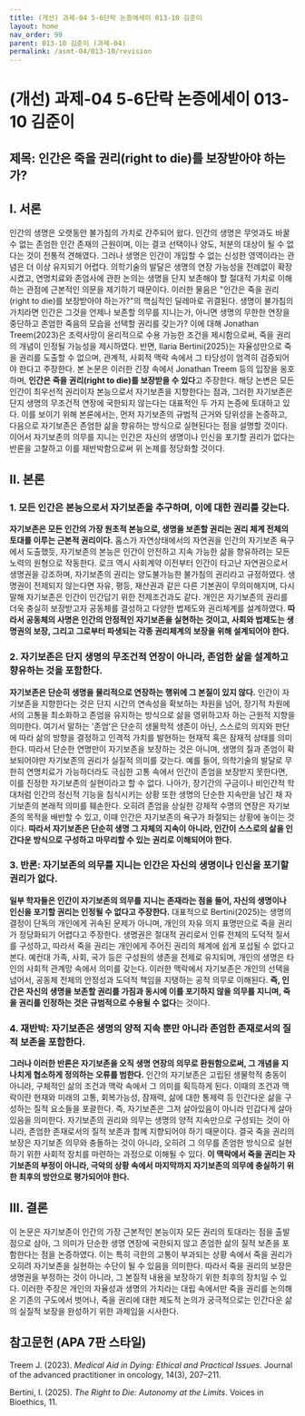 ```yaml
---
title: (개선) 과제-04 5-6단락 논증에세이 013-10 김준이
layout: home
nav_order: 99
parent: 013-10 김준이 (과제-04)
permalink: /asmt-04/013-10/revision
---
```


# (개선) 과제-04 5-6단락 논증에세이 013-10 김준이 

## 제목: 인간은 죽을 권리(right to die)를 보장받아야 하는가?

## I. 서론

인간의 생명은 오랫동안 불가침의 가치로 간주되어 왔다. 인간의 생명은 무엇과도 바꿀 수 없는 존엄한 인간 존재의 근원이며, 이는 결코 선택이나 양도, 처분의 대상이 될 수 없다는 것이 전통적 견해였다. 그러나 생명은 인간이 개입할 수 없는 신성한 영역이라는 관념은 더 이상 유지되기 어렵다. 의학기술의 발달은 생명의 연장 가능성을 전례없이 확장시켰고, 연명치료와 존엄사에 관한 논의는 생명을 단지 보존해야 할 절대적 가치로 이해하는 관점에 근본적인 의문을 제기하기 때문이다. 이러한 물음은 "인간은 죽을 권리(right to die)를 보장받아야 하는가?"의 핵심적인 딜레마로 귀결된다. 생명이 불가침의 가치라면 인간은 그것을 언제나 보존할 의무를 지니는가, 아니면 생명의 무한한 연장을 중단하고 존엄한 죽음의 모습을 선택할 권리를 갖는가? 이에 대해 Jonathan Treem(2023)은 조력사망이 윤리적으로 수용 가능한 조건을 제시함으로써, 죽을 권리의 개념이 인정될 가능성을 제시하였다. 반면, Ilaria Bertini(2025)는 자율성만으로 죽을 권리를 도출할 수 없으며, 관계적, 사회적 맥락 속에서 그 타당성이 엄격히 검증되어야 한다고 주장한다. 본 논문은 이러한 긴장 속에서 Jonathan Treem 등의 입장을 옹호하며, **인간은 죽을 권리(right to die)를 보장받을 수 있다**고 주장한다. 해당 논변은 모든 인간이 최우선적 권리이자 본능으로서 자기보존을 지향한다는 점과, 그러한 자기보존은 단지 생명의 무조건적 연장에 국한되지 않는다는 대표적인 두 가지 논증에 토대하고 있다. 이를 보이기 위해 본론에서는, 먼저 자기보존의 규범적 근거와 당위성을 논증하고, 다음으로 자기보존은 존엄한 삶을 향유하는 방식으로 실현된다는 점을 설명할 것이다. 이어서 자기보존의 의무를 지니는 인간은 자신의 생명이나 인신을 포기할 권리가 없다는 반론을 고찰하고 이를 재반박함으로써 위 논제를 정당화할 것이다.

## II. 본론

### 1. 모든 인간은 본능으로서 자기보존을 추구하며, 이에 대한 권리를 갖는다.

**자기보존은 모든 인간의 가장 원초적 본능으로, 생명을 보존할 권리는 권리 체계 전체의 토대를 이루는 근본적 권리이다.** 홉스가 자연상태에서의 자연권을 인간의 자기보존 욕구에서 도출했듯, 자기보존의 본능은 인간이 안전하고 지속 가능한 삶을 향유하려는 모든 노력의 원형으로 작동한다. 로크 역시 사회계약 이전부터 인간이 타고난 자연권으로서 생명권을 강조하며, 자기보존의 권리는 양도불가능한 불가침의 권리라고 규정하였다. 생명권이 전제되지 않는다면 자유, 평등, 재산권과 같은 다른 기본권이 무의미해지며, 다시 말해 자기보존은 인간이 인간답기 위한 전제조건과도 같다. 개인은 자기보존의 권리를 더욱 충실히 보장받고자 공동체를 결성하고 다양한 법제도와 권리체계를 설계하였다. **따라서 공동체의 사명은 인간의 안정적인 자기보존을 실현하는 것이고, 사회와 법제도는 생명권의 보장, 그리고 그로부터 파생되는 각종 권리체계의 보장을 위해 설계되어야 한다.**

### 2. 자기보존은 단지 생명의 무조건적 연장이 아니라, 존엄한 삶을 설계하고 향유하는 것을 포함한다.

**자기보존은 단순히 생명을 물리적으로 연장하는 행위에 그 본질이 있지 않다.** 인간이 자기보존을 지향한다는 것은 단지 시간의 연속성을 확보하는 차원을 넘어, 장기적 차원에서의 고통을 최소화하고 존엄을 유지하는 방식으로 삶을 영위하고자 하는 근원적 지향을 의미한다. 여기서 말하는 '존엄'은 단순히 생물학적 생존이 아닌, 스스로의 의지와 판단에 따라 삶의 방향을 결정하고 인격적 가치를 발현하는 현재적 혹은 잠재적 상태를 의미한다. 따라서 단순한 연명만이 자기보존을 보장하는 것은 아니며, 생명의 질과 존엄이 확보되어야만 자기보존의 권리가 실질적 의미를 갖는다. 예를 들어, 의학기술의 발달로 무한히 연명치료가 가능하더라도 극심한 고통 속에서 인간이 존엄을 보장받지 못한다면, 이를 진정한 자기보존의 실현이라고 할 수 없다. 나아가, 장기간의 구금이나 비인간적 학대처럼 인간의 정신적 기능을 침식시키는 상황 또한 생명의 단순한 지속만을 남긴 채 자기보존의 본래적 의미를 훼손한다. 오히려 존엄을 상실한 강제적 수명의 연장은 자기보존의 목적을 배반할 수 있고, 이때 인간은 자기보존의 욕구가 좌절되는 상황에 놓이는 것이다. **따라서 자기보존은 단순히 생명 그 자체의 지속이 아니라, 인간이 스스로의 삶을 인간다운 방식으로 구성하고 마무리할 수 있는 권리로 이해되어야 한다.** 

### 3. 반론: 자기보존의 의무를 지니는 인간은 자신의 생명이나 인신을 포기할 권리가 없다.

**일부 학자들은 인간이 자기보존의 의무를 지니는 존재라는 점을 들어, 자신의 생명이나 인신을 포기할 권리는 인정될 수 없다고 주장한다.** 대표적으로 Bertini(2025)는 생명의 결정이 단독의 개인에게 귀속된 문제가 아니며, 개인의 자유 의지 표명만으로 죽을 권리가 정당화되기 어렵다고 주장한다. 생명권은 절대적 권리로서 인류 전체의 도덕적 질서를 구성하고, 따라서 죽을 권리는 개인에게 주어진 권리의 체계에 쉽게 포섭될 수 없다고 본다. 예컨대 가족, 사회, 국가 등은 구성원의 생존을 전제로 유지되며, 개인의 생명은 타인의 사회적 관계망 속에서 의미를 갖는다. 이러한 맥락에서 자기보존은 개인의 선택을 넘어서, 공동체 전체의 안정성과 도덕적 책임을 지탱하는 공적 의무로 이해된다. **즉, 인간은 자신의 생명을 보존할 권리를 가짐과 동시에 이를 포기하지 않을 의무를 지니며, 죽을 권리를 인정하는 것은 규범적으로 수용될 수 없다**는 것이다.

### 4. 재반박: 자기보존은 생명의 양적 지속 뿐만 아니라 존엄한 존재로서의 질적 보존을 포함한다. 

**그러나 이러한 반론은 자기보존을 오직 생명 연장의 의무로 환원함으로써, 그 개념을 지나치게 협소하게 정의하는 오류를 범한다.** 인간의 자기보존은 고립된 생물학적 충동이 아니라, 구체적인 삶의 조건과 맥락 속에서 그 의미를 획득하게 된다. 이때의 조건과 맥락이란 현재와 미래의 고통, 회복가능성, 잠재력, 삶에 대한 통제력 등 인간다운 삶을 구성하는 질적 요소들을 포괄한다. 즉, 자기보존은 그저 살아있음이 아니라 인갑다게 살아있음을 의미한다. 자기보존의 권리와 의무는 생명의 양적 지속만으로 구성되는 것이 아니라, 존엄한 존재로서의 질적 보존과 함께 지향되어야 하기 때문이다. 결국 죽을 권리의 보장은 자기보존 의무와 충돌하는 것이 아니라, 오히려 그 의무를 존엄한 방식으로 실현하기 위한 사회적 장치를 마련하는 과정으로 이해될 수 있다. **이 맥락에서 죽을 권리는 자기보존의 부정이 아니라, 극악의 상황 속에서 마지막까지 자기보존의 의무에 충실하기 위한 최후의 방안으로 평가되어야 한다.**

## III. 결론 

이 논문은 자기보존이 인간의 가장 근본적인 본능이자 모든 권리의 토대라는 점을 출발점으로 삼아, 그 의미가 단순한 생명 연장에 국한되지 않고 존엄한 삶의 질적 보존을 포함한다는 점을 논증하였다. 이는 특히 극한의 고통이 부과되는 상황 속에서 죽을 권리가 오히려 자기보존을 실현하는 수단이 될 수 있음을 의미한다. 따라서 죽을 권리의 보장은 생명권을 부정하는 것이 아니라, 그 본질적 내용을 보장하기 위한 최후의 장치일 수 있다. 이러한 주장은 개인의 자율성과 생명의 가치라는 대립 속에서만 죽을 권리를 논의해 온 기존의 구도에서 벗어나, 죽을 권리에 대한 제도적 논의가 궁극적으로는 인간다운 삶의 실질적 보장을 완성하기 위한 과제임을 시사한다.

## 참고문헌 (APA 7판 스타일)

Treem J. (2023). *Medical Aid in Dying: Ethical and Practical Issues*. Journal of the advanced practitioner in oncology, 14(3), 207–211. 

Bertini, I. (2025). *The Right to Die: Autonomy at the Limits*. Voices in Bioethics, 11. 
